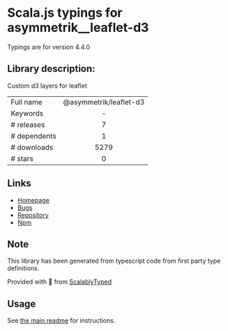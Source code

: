 
# Scala.js typings for asymmetrik__leaflet-d3

Typings are for version 4.4.0

## Library description:
Custom d3 layers for leaflet

|                    |                 |
| ------------------ | :-------------: |
| Full name          | @asymmetrik/leaflet-d3 |
| Keywords           | - |
| # releases         | 7 |
| # dependents       | 1 |
| # downloads        | 5279 |
| # stars            | 0 |

## Links
- [Homepage](https://github.com/Asymmetrik/leaflet-d3#readme)
- [Bugs](https://github.com/Asymmetrik/leaflet-d3/issues)
- [Repository](https://github.com/Asymmetrik/leaflet-d3)
- [Npm](https://www.npmjs.com/package/%40asymmetrik%2Fleaflet-d3)
    


## Note
This library has been generated from typescript code from first party type definitions.

Provided with :purple_heart: from [ScalablyTyped](https://github.com/oyvindberg/ScalablyTyped)

## Usage
See [the main readme](../../readme.md) for instructions.


